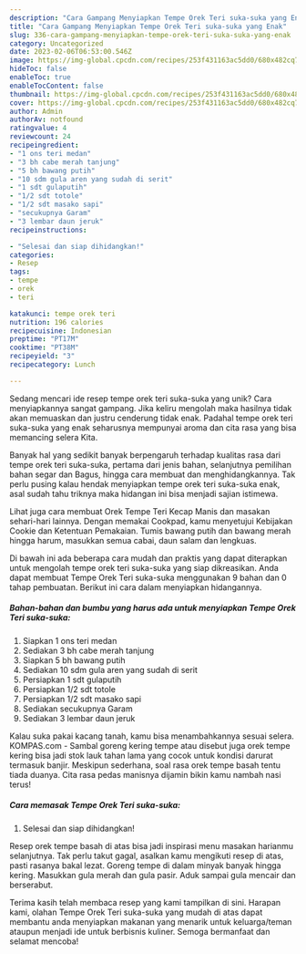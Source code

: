 ```yaml
---
description: "Cara Gampang Menyiapkan Tempe Orek Teri suka-suka yang Enak"
title: "Cara Gampang Menyiapkan Tempe Orek Teri suka-suka yang Enak"
slug: 336-cara-gampang-menyiapkan-tempe-orek-teri-suka-suka-yang-enak
category: Uncategorized
date: 2023-02-06T06:53:00.546Z
image: https://img-global.cpcdn.com/recipes/253f431163ac5dd0/680x482cq70/tempe-orek-teri-suka-suka-foto-resep-utama.jpg
hideToc: false
enableToc: true
enableTocContent: false
thumbnail: https://img-global.cpcdn.com/recipes/253f431163ac5dd0/680x482cq70/tempe-orek-teri-suka-suka-foto-resep-utama.jpg
cover: https://img-global.cpcdn.com/recipes/253f431163ac5dd0/680x482cq70/tempe-orek-teri-suka-suka-foto-resep-utama.jpg
author: Admin
authorAv: notfound
ratingvalue: 4
reviewcount: 24
recipeingredient:
- "1 ons teri medan"
- "3 bh cabe merah tanjung"
- "5 bh bawang putih"
- "10 sdm gula aren yang sudah di serit"
- "1 sdt gulaputih"
- "1/2 sdt totole"
- "1/2 sdt masako sapi"
- "secukupnya Garam"
- "3 lembar daun jeruk"
recipeinstructions:

- "Selesai dan siap dihidangkan!"
categories:
- Resep
tags:
- tempe
- orek
- teri

katakunci: tempe orek teri 
nutrition: 196 calories
recipecuisine: Indonesian
preptime: "PT17M"
cooktime: "PT38M"
recipeyield: "3"
recipecategory: Lunch

---
```





Sedang mencari ide resep tempe orek teri suka-suka yang unik? Cara menyiapkannya sangat gampang. Jika keliru mengolah maka hasilnya tidak akan memuaskan dan justru cenderung tidak enak. Padahal tempe orek teri suka-suka yang enak seharusnya mempunyai aroma dan cita rasa yang bisa memancing selera Kita.





Banyak hal yang sedikit banyak berpengaruh terhadap kualitas rasa dari tempe orek teri suka-suka, pertama dari jenis bahan, selanjutnya pemilihan bahan segar dan Bagus, hingga cara membuat dan menghidangkannya. Tak perlu pusing kalau hendak menyiapkan tempe orek teri suka-suka enak,      asal sudah tahu triknya maka hidangan ini bisa menjadi sajian istimewa.














Lihat juga cara membuat Orek Tempe Teri Kecap Manis dan masakan sehari-hari lainnya. Dengan memakai Cookpad, kamu menyetujui Kebijakan Cookie dan Ketentuan Pemakaian. Tumis bawang putih dan bawang merah hingga harum, masukkan semua cabai, daun salam dan lengkuas.






Di bawah ini ada beberapa cara mudah dan praktis yang dapat diterapkan untuk mengolah tempe orek teri suka-suka yang siap dikreasikan. Anda dapat membuat Tempe Orek Teri suka-suka menggunakan 9 bahan dan 0 tahap pembuatan. Berikut ini cara dalam menyiapkan hidangannya.

<!--inarticleads1-->

##### Bahan-bahan dan bumbu yang harus ada untuk menyiapkan Tempe Orek Teri suka-suka:

1. Siapkan 1 ons teri medan
1. Sediakan 3 bh cabe merah tanjung
1. Siapkan 5 bh bawang putih
1. Sediakan 10 sdm gula aren yang sudah di serit
1. Persiapkan 1 sdt gulaputih
1. Persiapkan 1/2 sdt totole
1. Persiapkan 1/2 sdt masako sapi
1. Sediakan secukupnya Garam
1. Sediakan 3 lembar daun jeruk


Kalau suka pakai kacang tanah, kamu bisa menambahkannya sesuai selera. KOMPAS.com - Sambal goreng kering tempe atau disebut juga orek tempe kering bisa jadi stok lauk tahan lama yang cocok untuk kondisi darurat termasuk banjir. Meskipun sederhana, soal rasa orek tempe basah tentu tiada duanya. Cita rasa pedas manisnya dijamin bikin kamu nambah nasi terus! 

<!--inarticleads2-->

##### Cara memasak Tempe Orek Teri suka-suka:


1. Selesai dan siap dihidangkan!

Resep orek tempe basah di atas bisa jadi inspirasi menu masakan harianmu selanjutnya. Tak perlu takut gagal, asalkan kamu mengikuti resep di atas, pasti rasanya bakal lezat. Goreng tempe di dalam minyak banyak hingga kering. Masukkan gula merah dan gula pasir. Aduk sampai gula mencair dan berserabut. 

Terima kasih telah membaca resep yang kami tampilkan di sini. Harapan kami, olahan Tempe Orek Teri suka-suka yang mudah di atas dapat membantu anda menyiapkan makanan yang menarik untuk keluarga/teman ataupun menjadi ide untuk berbisnis kuliner. Semoga bermanfaat dan selamat mencoba!
